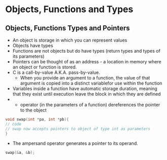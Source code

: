 # Objects, Functions and Types

## Objects, Functions Types and Pointers
* An object is storage in which you can represent values
* Objects have types
* Functions are not objects but do have types (return types and types of its parameters)
* Pointers can be thought of as an address - a location in memory where an object or function is stored.
* C is a call-by-value A.K.A. pass-by-value.
	* When you provide an argument to a function, the value of that argument is copied into a distinct variablefor use within the function
* Variables inside a function have automatic storage duration, meaning that they exist until execution leave the block in which they are defined
* * operator (in the parameters of a function) dereferences the pointer to the object
```c
void swap(int *pa, int *pb){
// code
// swap now accepts pointers to object of type int as parameters
}
```
* The ampersand operator generates a pointer to its operand.
```c
swap(&a, &b);
```


